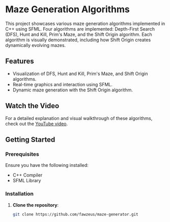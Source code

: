 # Maze Generation Algorithms

This project showcases various maze generation algorithms implemented in C++ using SFML. Four algorithms are implemented: Depth-First Search (DFS), Hunt and Kill, Prim's Maze, and the Shift Origin algorithm. Each algorithm is visually demonstrated, including how Shift Origin creates dynamically evolving mazes.

## Features

- Visualization of DFS, Hunt and Kill, Prim's Maze, and Shift Origin algorithms.
- Real-time graphics and interaction using SFML.
- Dynamic maze generation with the Shift Origin algorithm.

## Watch the Video

For a detailed explanation and visual walkthrough of these algorithms, check out the [YouTube video](https://www.youtube.com/watch?v=ioUl1M77hww&t=17s).

## Getting Started

### Prerequisites

Ensure you have the following installed:

- C++ Compiler
- SFML Library

### Installation

1. **Clone the repository**:

   ```sh
   git clone https://github.com/fawzeus/maze-generator.git
   ```
